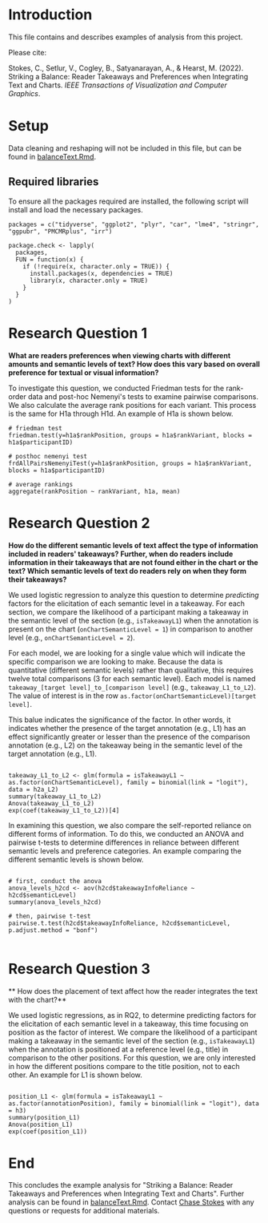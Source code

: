# Introduction

This file contains and describes examples of analysis from this project.

Please cite:

Stokes, C., Setlur, V., Cogley, B., Satyanarayan, A., & Hearst, M. (2022). Striking a Balance: Reader Takeaways and Preferences when Integrating Text and Charts. *IEEE Transactions of Visualization and Computer Graphics*.

# Setup

Data cleaning and reshaping will not be included in this file, but can be found in [balanceText.Rmd](data_analysis/balanceText.Rmd).

## Required libraries

To ensure all the packages required are installed, the following script will install and load the necessary packages.


```
packages = c("tidyverse", "ggplot2", "plyr", "car", "lme4", "stringr", "ggpubr", "PMCMRplus", "irr")

package.check <- lapply(
  packages,
  FUN = function(x) {
    if (!require(x, character.only = TRUE)) {
      install.packages(x, dependencies = TRUE)
      library(x, character.only = TRUE)
    }
  }
)
```

# Research Question 1 

**What are readers preferences when viewing charts with different amounts and semantic levels of text? How does this vary based on overall preference for textual or visual information?**

To investigate this question, we conducted Friedman tests for the rank-order data and post-hoc Nemenyi's tests to examine pairwise comparisons. We also calculate the average rank positions for each variant. This process is the same for H1a through H1d. An example of H1a is shown below.


```
# friedman test
friedman.test(y=h1a$rankPosition, groups = h1a$rankVariant, blocks = h1a$participantID)

# posthoc nemenyi test
frdAllPairsNemenyiTest(y=h1a$rankPosition, groups = h1a$rankVariant, blocks = h1a$participantID)

# average rankings
aggregate(rankPosition ~ rankVariant, h1a, mean)

```

# Research Question 2

**How do the different semantic levels of text affect the type of information included in readers' takeaways? Further, when do readers include information in their takeaways that are not found either in the chart or the text? Which semantic levels of text do readers rely on when they form their takeaways?**

We used logistic regression to analyze this question to determine *predicting* factors for the elicitation of each semantic level in a takeaway. For each section, we compare the likelihood of a participant making a takeaway in the semantic level of the section (e.g., `isTakeawayL1`) when the annotation is present on the chart (`onChartSemanticLevel = 1`) in comparison to another level (e.g., `onChartSemanticLevel = 2`). 

For each model, we are looking for a single value which will indicate the specific comparison we are looking to make. Because the data is quantitative (different semantic levels) rather than qualitative, this requires twelve total comparisons (3 for each semantic level). Each model is named `takeaway_[target level]_to_[comparison level]` (e.g., `takeaway_L1_to_L2`). The value of interest is in the row `as.factor(onChartSemanticLevel)[target level]`. 

This balue indicates the significance of the factor. In other words, it indicates whether the presence of the target annotation (e.g., L1) has an effect significantly greater or lesser than the presence of the comparison annotation (e.g., L2) on the takeaway being in the semantic level of the target annotation (e.g., L1). 


```{r takeaway_L1_comparedto_L2}

takeaway_L1_to_L2 <- glm(formula = isTakeawayL1 ~ as.factor(onChartSemanticLevel), family = binomial(link = "logit"), data = h2a_L2)
summary(takeaway_L1_to_L2)
Anova(takeaway_L1_to_L2)
exp(coef(takeaway_L1_to_L2))[4]

```

In examining this question, we also compare the self-reported reliance on different forms of information. To do this, we conducted an ANOVA and pairwise t-tests to determine differences in reliance between different semantic levels and preference categories. An example comparing the different semantic levels is shown below.

```

# first, conduct the anova
anova_levels_h2cd <- aov(h2cd$takeawayInfoReliance ~ h2cd$semanticLevel)
summary(anova_levels_h2cd)

# then, pairwise t-test
pairwise.t.test(h2cd$takeawayInfoReliance, h2cd$semanticLevel, p.adjust.method = "bonf")


```

# Research Question 3

** How does the placement of text affect how the reader integrates the text with the chart?**

We used logistic regressions, as in RQ2, to determine predicting factors for the elicitation of each semantic level in a takeaway, this time focusing on position as the factor of interest. We compare the likelihood of a participant making a takeaway in the semantic level of the section (e.g., `isTakeawayL1`) when the annotation is positioned at a reference level (e.g., title) in comparison to the other positions. For this question, we are only interested in how the different positions compare to the title position, not to each other. An example for L1 is shown below.

```

position_L1 <- glm(formula = isTakeawayL1 ~ as.factor(annotationPosition), family = binomial(link = "logit"), data = h3)
summary(position_L1)
Anova(position_L1)
exp(coef(position_L1))

```

# End

This concludes the example analysis for "Striking a Balance: Reader Takeaways and Preferences when Integrating Text and Charts". Further analysis can be found in [balanceText.Rmd](data_analysis/balanceText.Rmd). Contact [Chase Stokes](mailto:cstokes@ischool.berkeley.edu) with any questions or requests for additional materials.
